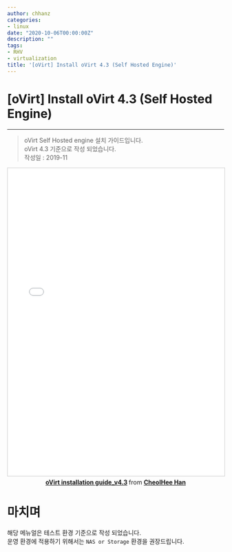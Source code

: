 ```yaml
---
author: chhanz
categories:
- linux
date: "2020-10-06T00:00:00Z"
description: ""
tags:
- RHV
- virtualization
title: '[oVirt] Install oVirt 4.3 (Self Hosted Engine)'
---
```


# [oVirt] Install oVirt 4.3 (Self Hosted Engine)
* * *

> oVirt Self Hosted engine 설치 가이드입니다.   
> oVirt 4.3 기준으로 작성 되었습니다.   
> 작성일 : 2019-11   
   
<center>
<iframe src="//www.slideshare.net/slideshow/embed_code/key/v4DDeDA0XtU28I" width="668" height="714" frameborder="0" marginwidth="0" marginheight="0" scrolling="no" style="border:1px solid #CCC; border-width:1px; margin-bottom:5px; max-width: 100%;" allowfullscreen> </iframe> <div style="margin-bottom:5px"> <strong> <a href="//www.slideshare.net/CheolHeeHan2/ovirt-installation-guidev43" title="oVirt installation guide_v4.3" target="_blank">oVirt installation guide_v4.3</a> </strong> from <strong><a href="https://www.slideshare.net/CheolHeeHan2" target="_blank">CheolHee Han</a></strong> </div>
</center>
      
# 마치며
해당 메뉴얼은 테스트 환경 기준으로 작성 되었습니다.   
운영 환경에 적용하기 위해서는 `NAS or Storage` 환경을 권장드립니다.   
